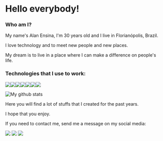 # Hello everybody!

### Who am I?
My name's Alan Ensina, I'm 30 years old and I live in Florianópolis, Brazil.
<p>I love technology and to meet new people and new places. 
<p>My dream is to live in a place where I can make a difference on people's life.
  

### Technologies that I use to work:

<img src="https://img.shields.io/badge/java-%23ED8B00.svg?&style=for-the-badge&logo=java&logoColor=white"/><img src="https://img.shields.io/badge/spring%20-%236DB33F.svg?&style=for-the-badge&logo=spring&logoColor=white"/><img src="https://img.shields.io/badge/javascript%20-%23323330.svg?&style=for-the-badge&logo=javascript&logoColor=%23F7DF1E"/><img src="https://img.shields.io/badge/mysql-%2300f.svg?&style=for-the-badge&logo=mysql&logoColor=white"/><img src="https://img.shields.io/badge/MongoDB-%234ea94b.svg?&style=for-the-badge&logo=mongodb&logoColor=white"/><img src="https://img.shields.io/badge/html5%20-%23E34F26.svg?&style=for-the-badge&logo=html5&logoColor=white"/><img src="https://img.shields.io/badge/css3%20-%231572B6.svg?&style=for-the-badge&logo=css3&logoColor=white"/>

![My github stats](https://github-readme-stats.vercel.app/api?username=alanensina)

Here you will find a lot of stuffs that I created for the past years.

I hope that you enjoy.

If you need to contact me, send me a message on my social media:

<a href="https://www.linkedin.com/in/alanensina/"><img src="https://img.shields.io/badge/linkedin-%230077B5.svg?&style=for-the-badge&logo=linkedin&logoColor=white"/></a>
<a href="mailto:alanvinicius.ce@gmail.com"><img src="https://img.shields.io/badge/gmail-D14836?&style=for-the-badge&logo=gmail&logoColor=white"/></a>
<a href="https://www.facebook.com/alanvce/"><img src="https://img.shields.io/badge/facebook-%231877F2.svg?&style=for-the-badge&logo=facebook&logoColor=white"/></a>
